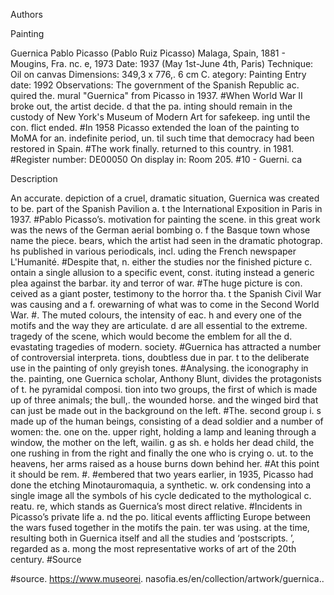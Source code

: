 Authors

Painting

Guernica
Pablo Picasso (Pablo Ruiz Picasso)
Malaga, Spain, 1881 - Mougins, Fra. nc. e, 1973
Date: 1937 (May 1st-June 4th, Paris)
Technique: Oil on canvas
Dimensions: 349,3 x 776,. 6 cm
C. ategory: Painting
Entry date: 1992
Observations: The government of the Spanish Republic ac. quired the. mural "Guernica" from Picasso in 1937. #When World War II broke out, the artist decide. d that the pa. inting should remain in the custody of New York's Museum of Modern Art for safekeep. ing until the con. flict ended. #In 1958 Picasso extended the loan of the painting to MoMA for an. indefinite period, un. til such time that democracy had been restored in Spain. #The work finally. returned to this country. in 1981. #Register number: DE00050
On display in: Room 205. #10 - Guerni. ca

Description

An accurate. depiction of a cruel, dramatic situation, Guernica was created to be. part of the Spanish Pavilion a. t the International Exposition in Paris in 1937. #Pablo Picasso’s. motivation for painting the scene. in this great work was the news of the German aerial bombing o. f the Basque town whose name the piece. bears, which the artist had seen in the dramatic photograp. hs published in various periodicals, incl. uding the French newspaper L'Humanité. #Despite that, n. either the studies nor the finished picture c. ontain a single allusion to a specific event, const. ituting instead a generic plea against the barbar. ity and terror of war. #The huge picture is con. ceived as a giant poster, testimony to the horror tha. t the Spanish Civil War was causing and a f. orewarning of what was to come in the Second World War. #. The muted colours, the intensity of eac. h and every one of the motifs and the way they are articulate. d are all essential to the extreme. tragedy of the scene, which would become the emblem for all the d. evastating tragedies of modern. society. #Guernica has attracted a number of controversial interpreta. tions, doubtless due in par. t to the deliberate use in the painting of only greyish tones. #Analysing. the iconography in the. painting, one Guernica scholar, Anthony Blunt, divides the protagonists of t. he pyramidal composi. tion into two groups, the first of which is made up of three animals; the bull,. the wounded horse. and the winged bird that can just be made out in the background on the left. #The. second group i. s made up of the human beings, consisting of a dead soldier and a number of women: the. one on the. upper right, holding a lamp and leaning through a window, the mother on the left, wailin. g as sh. e holds her dead child, the one rushing in from the right and finally the one who is crying o. ut. to the heavens, her arms raised as a house burns down behind her. #At this point it should be rem. #. #embered that two years earlier, in 1935, Picasso had done the etching Minotauromaquia, a synthetic. w. ork condensing into a single image all the symbols of his cycle dedicated to the mythological c. reatu. re, which stands as Guernica’s most direct relative. #Incidents in Picasso’s private life a. nd the po. litical events afflicting Europe between the wars fused together in the motifs the pain. ter was using. at the time, resulting both in Guernica itself and all the studies and ‘postscripts. ’, regarded as a. mong the most representative works of art of the 20th century. #Source

#source. https://www.museorei. nasofia.es/en/collection/artwork/guernica..
